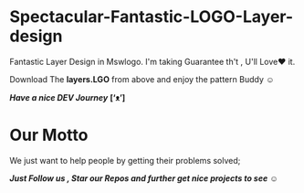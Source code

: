 # Spectacular-Fantastic-LOGO-Layer-design

Fantastic  Layer Design in Mswlogo. I'm taking Guarantee th't , U'll Love♥ it.

Download The **layers.LGO** from above and enjoy the pattern Buddy ☺

***Have a nice DEV Journey*** **[‘ᴥ’]**

# Our Motto 

We just want to help people by getting their problems solved;

***Just Follow us , Star our Repos and further get nice projects to see*** ☺
